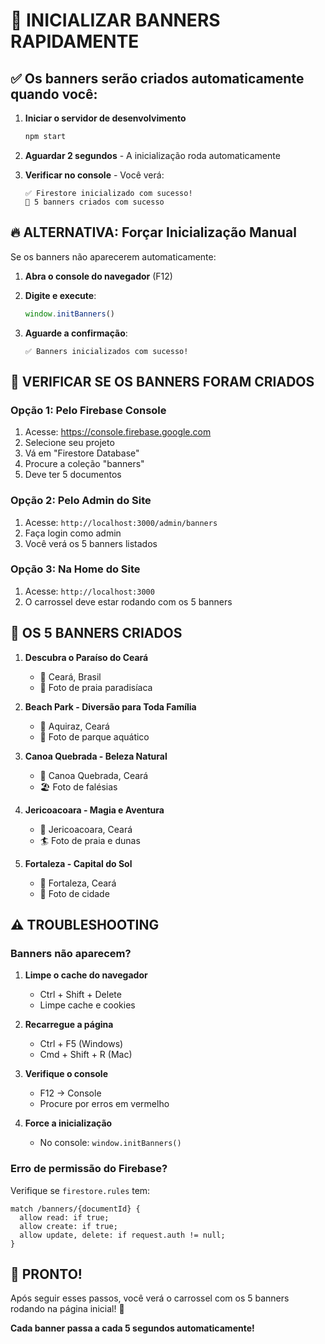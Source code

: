 # 🚀 INICIALIZAR BANNERS RAPIDAMENTE

## ✅ Os banners serão criados automaticamente quando você:

1. **Iniciar o servidor de desenvolvimento**
   ```bash
   npm start
   ```

2. **Aguardar 2 segundos** - A inicialização roda automaticamente

3. **Verificar no console** - Você verá:
   ```
   ✅ Firestore inicializado com sucesso!
   🎨 5 banners criados com sucesso
   ```

## 🔥 ALTERNATIVA: Forçar Inicialização Manual

Se os banners não aparecerem automaticamente:

1. **Abra o console do navegador** (F12)

2. **Digite e execute**:
   ```javascript
   window.initBanners()
   ```

3. **Aguarde a confirmação**:
   ```
   ✅ Banners inicializados com sucesso!
   ```

## 📱 VERIFICAR SE OS BANNERS FORAM CRIADOS

### Opção 1: Pelo Firebase Console
1. Acesse: https://console.firebase.google.com
2. Selecione seu projeto
3. Vá em "Firestore Database"
4. Procure a coleção "banners"
5. Deve ter 5 documentos

### Opção 2: Pelo Admin do Site
1. Acesse: `http://localhost:3000/admin/banners`
2. Faça login como admin
3. Você verá os 5 banners listados

### Opção 3: Na Home do Site
1. Acesse: `http://localhost:3000`
2. O carrossel deve estar rodando com os 5 banners

## 🎯 OS 5 BANNERS CRIADOS

1. **Descubra o Paraíso do Ceará**
   - 📍 Ceará, Brasil
   - 🌊 Foto de praia paradisíaca

2. **Beach Park - Diversão para Toda Família**
   - 📍 Aquiraz, Ceará
   - 🎢 Foto de parque aquático

3. **Canoa Quebrada - Beleza Natural**
   - 📍 Canoa Quebrada, Ceará
   - 🏖️ Foto de falésias

4. **Jericoacoara - Magia e Aventura**
   - 📍 Jericoacoara, Ceará
   - 🏄 Foto de praia e dunas

5. **Fortaleza - Capital do Sol**
   - 📍 Fortaleza, Ceará
   - 🌆 Foto de cidade

## ⚠️ TROUBLESHOOTING

### Banners não aparecem?

1. **Limpe o cache do navegador**
   - Ctrl + Shift + Delete
   - Limpe cache e cookies

2. **Recarregue a página**
   - Ctrl + F5 (Windows)
   - Cmd + Shift + R (Mac)

3. **Verifique o console**
   - F12 → Console
   - Procure por erros em vermelho

4. **Force a inicialização**
   - No console: `window.initBanners()`

### Erro de permissão do Firebase?

Verifique se `firestore.rules` tem:
```
match /banners/{documentId} {
  allow read: if true;
  allow create: if true;
  allow update, delete: if request.auth != null;
}
```

## 🎉 PRONTO!

Após seguir esses passos, você verá o carrossel com os 5 banners rodando na página inicial! 🚀

**Cada banner passa a cada 5 segundos automaticamente!**
